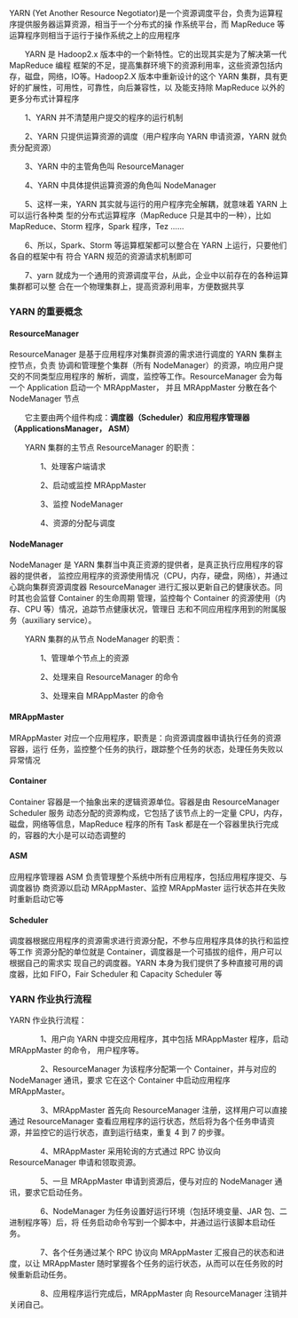 YARN (Yet Another Resource Negotiator)是一个资源调度平台，负责为运算程序提供服务器运算资源，相当于一个分布式的操 作系统平台，而 MapReduce 等运算程序则相当于运行于操作系统之上的应用程序

　　YARN 是 Hadoop2.x 版本中的一个新特性。它的出现其实是为了解决第一代 MapReduce 编程 框架的不足，提高集群环境下的资源利用率，这些资源包括内存，磁盘，网络，IO等。Hadoop2.X 版本中重新设计的这个 YARN 集群，具有更好的扩展性，可用性，可靠性，向后兼容性，以 及能支持除 MapReduce 以外的更多分布式计算程序

　　1、YARN 并不清楚用户提交的程序的运行机制

　　2、YARN 只提供运算资源的调度（用户程序向 YARN 申请资源，YARN 就负责分配资源）

　　3、YARN 中的主管角色叫 ResourceManager

　　4、YARN 中具体提供运算资源的角色叫 NodeManager

　　5、这样一来，YARN 其实就与运行的用户程序完全解耦，就意味着 YARN 上可以运行各种类 型的分布式运算程序（MapReduce 只是其中的一种），比如 MapReduce、Storm 程序，Spark 程序，Tez ……

　　6、所以，Spark、Storm 等运算框架都可以整合在 YARN 上运行，只要他们各自的框架中有 符合 YARN 规范的资源请求机制即可

　　7、yarn 就成为一个通用的资源调度平台，从此，企业中以前存在的各种运算集群都可以整 合在一个物理集群上，提高资源利用率，方便数据共享

### YARN 的重要概念

#### ResourceManager

ResourceManager 是基于应用程序对集群资源的需求进行调度的 YARN 集群主控节点，负责 协调和管理整个集群（所有 NodeManager）的资源，响应用户提交的不同类型应用程序的 解析，调度，监控等工作。ResourceManager 会为每一个 Application 启动一个 MRAppMaster， 并且 MRAppMaster 分散在各个 NodeManager 节点

　　它主要由两个组件构成：**调度器（Scheduler）和应用程序管理器（ApplicationsManager， ASM）**

　　YARN 集群的主节点 ResourceManager 的职责：

　　　　1、处理客户端请求

　　　　2、启动或监控 MRAppMaster

　　　　3、监控 NodeManager

　　　　4、资源的分配与调度

#### NodeManager

NodeManager 是 YARN 集群当中真正资源的提供者，是真正执行应用程序的容器的提供者， 监控应用程序的资源使用情况（CPU，内存，硬盘，网络），并通过心跳向集群资源调度器 ResourceManager 进行汇报以更新自己的健康状态。同时其也会监督 Container 的生命周期 管理，监控每个 Container 的资源使用（内存、CPU 等）情况，追踪节点健康状况，管理日 志和不同应用程序用到的附属服务（auxiliary service）。

　　YARN 集群的从节点 NodeManager 的职责：

　　　　1、管理单个节点上的资源

　　　　2、处理来自 ResourceManager 的命令

　　　　3、处理来自 MRAppMaster 的命令

#### MRAppMaster

MRAppMaster 对应一个应用程序，职责是：向资源调度器申请执行任务的资源容器，运行 任务，监控整个任务的执行，跟踪整个任务的状态，处理任务失败以异常情况

#### Container

Container 容器是一个抽象出来的逻辑资源单位。容器是由 ResourceManager Scheduler 服务 动态分配的资源构成，它包括了该节点上的一定量 CPU，内存，磁盘，网络等信息，MapReduce 程序的所有 Task 都是在一个容器里执行完成的，容器的大小是可以动态调整的

#### ASM

应用程序管理器 ASM 负责管理整个系统中所有应用程序，包括应用程序提交、与调度器协 商资源以启动 MRAppMaster、监控 MRAppMaster 运行状态并在失败时重新启动它等

#### Scheduler

调度器根据应用程序的资源需求进行资源分配，不参与应用程序具体的执行和监控等工作 资源分配的单位就是 Container，调度器是一个可插拔的组件，用户可以根据自己的需求实 现自己的调度器。YARN 本身为我们提供了多种直接可用的调度器，比如 FIFO，Fair Scheduler 和 Capacity Scheduler 等

### YARN 作业执行流程

YARN 作业执行流程：

　　　　1、用户向 YARN 中提交应用程序，其中包括 MRAppMaster 程序，启动 MRAppMaster 的命令， 用户程序等。

　　　　2、ResourceManager 为该程序分配第一个 Container，并与对应的 NodeManager 通讯，要求 它在这个 Container 中启动应用程序 MRAppMaster。

　　　　3、MRAppMaster 首先向 ResourceManager 注册，这样用户可以直接通过 ResourceManager 查看应用程序的运行状态，然后将为各个任务申请资源，并监控它的运行状态，直到运行结束，重复 4 到 7 的步骤。

　　　　4、MRAppMaster 采用轮询的方式通过 RPC 协议向 ResourceManager 申请和领取资源。

　　　　5、一旦 MRAppMaster 申请到资源后，便与对应的 NodeManager 通讯，要求它启动任务。

　　　　6、NodeManager 为任务设置好运行环境（包括环境变量、JAR 包、二进制程序等）后，将 任务启动命令写到一个脚本中，并通过运行该脚本启动任务。

　　　　7、各个任务通过某个 RPC 协议向 MRAppMaster 汇报自己的状态和进度，以让 MRAppMaster 随时掌握各个任务的运行状态，从而可以在任务败的时候重新启动任务。

　　　　8、应用程序运行完成后，MRAppMaster 向 ResourceManager 注销并关闭自己。





















